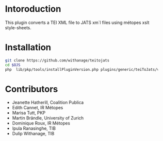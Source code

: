 # Intoroduction

This plugin converts a TEI XML file to JATS xm`l files using métopes xslt style-sheets.

# Installation
```bash
git clone https://github.com/withanage/teitojats
cd $OJS
php  lib/pkp/tools/installPluginVersion.php plugins/generic/teiToJats/version.xml
```

# Contributors
- Jeanette Hatherill, Coalition Publica
- Edith Cannet, IR Métopes
- Marisa Tutt, PKP
- Martin Brändle, University of Zurich
- Dominique Roux, IR Métopes
- Ipula Ranasinghe, TIB
- Dulip Withanage, TIB

